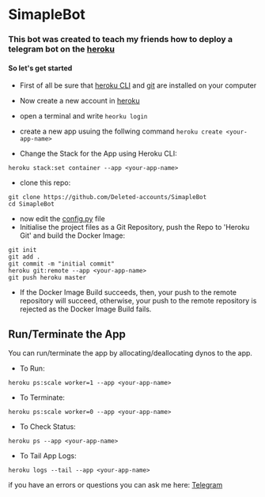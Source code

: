 # SimapleBot

### This bot was created to teach my friends how to deploy a telegram bot on the [heroku](https://heroku.com)

#### So let's get started

- First of all be sure that [heroku CLI](https://devcenter.heroku.com/articles/heroku-cli#download-and-install) and [git](https://git-scm.com/downloads) are installed on your computer

- Now create a new account in [heroku](https://id.heroku.com/signup/login)
- open a terminal and write ```heorku login```
- create a new app usuing the follwing command ```heroku create <your-app-name>```

- Change the Stack for the App using Heroku CLI:
```
heroku stack:set container --app <your-app-name>
```
- clone this repo:
```
git clone https://github.com/Deleted-accounts/SimapleBot
cd SimapleBot
```
- now edit the [config.py](https://github.com/Deleted-accounts/SimapleBot/blob/main/config.py) file
- Initialise the project files as a Git Repository, push the Repo to 'Heroku Git' and build the Docker Image:
```
git init
git add .
git commit -m "initial commit"
heroku git:remote --app <your-app-name>
git push heroku master
```


- If the Docker Image Build succeeds, then, your push to the remote repository will succeed, otherwise, your push to the remote repository is rejected as the Docker Image Build fails.

## Run/Terminate the App

You can run/terminate the app by allocating/deallocating dynos to the app.

- To Run:
```
heroku ps:scale worker=1 --app <your-app-name>
```
- To Terminate:
```
heroku ps:scale worker=0 --app <your-app-name>
```
- To Check Status:
```
heroku ps --app <your-app-name>
```
- To Tail App Logs:
```
heroku logs --tail --app <your-app-name>
```


if you have an errors or questions you can ask me here: [Telegram](https://t.me/Successfully_deleted)
